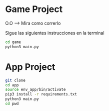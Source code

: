# Game Project

O.O --> Mira como correrlo 

Sigue las siguientes instrucciones en la terminal

```sh
cd game
python3 main.py
```

# App Project

```sh
git clone
cd app
source env_app/bin/activate
pip3 install -r requirements.txt
python3 main.py
cd pwd
```